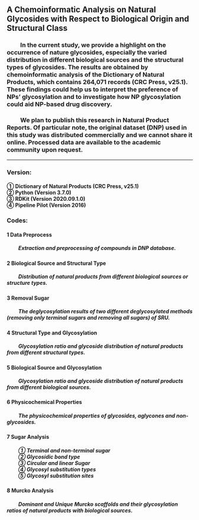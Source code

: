 ## A Chemoinformatic Analysis on Natural Glycosides with Respect to Biological Origin and Structural Class

### &emsp;&emsp; In the current study, we provide a highlight on the occurrence of nature glycosides, especially the varied distribution in different biological sources and the structural types of glycosides. The results are obtained by chemoinformatic analysis of the Dictionary of Natural Products, which contains 264,071 records (CRC Press, v25.1). These findings could help us to interpret the preference of NPs’ glycosylation and to investigate how NP glycosylation could aid NP-based drug discovery.
### &emsp;&emsp; We plan to publish this research in Natural Product Reports. Of particular note, the original dataset (DNP) used in this study was distributed commercially and we cannot share it online. Processed data are available to the academic community upon request.
---------------------------------------------------------------------------------------------
### Version:
<h4>
① Dictionary of Natural Products (CRC Press, v25.1) <br>
② Python (Version 3.7.0) <br>
③ RDKit (Version 2020.09.1.0) <br>
④ Pipeline Pilot (Version 2016) <br>
</h4>

### Codes:
#### 1 Data Preprocess
<h5> &emsp;&emsp; Extraction and preprocessing of compounds in DNP database. </h5>

#### 2 Biological Source and Structural Type
<h5> &emsp;&emsp; Distribution of natural products from different biological sources or structure types. </h5>

#### 3 Removal Sugar
<h5> &emsp;&emsp; The deglycosylation results of two different deglycosylated methods (removing only terminal sugars and removing all sugars) of SRU. </h5>

#### 4 Structural Type and Glycosylation
<h5> &emsp;&emsp; Glycosylation ratio and glycoside distribution of natural products from different structural types. </h5>

#### 5 Biological Source and Glycosylation
<h5> &emsp;&emsp; Glycosylation ratio and glycoside distribution of natural products from different biological sources. </h5>

#### 6 Physicochemical Properties
<h5> &emsp;&emsp; The physicochemical properties of glycosides, aglycones and non-glycosides. </h5>

#### 7 Sugar Analysis
<h5> 
&emsp;&emsp; ① Terminal and non-terminal sugar <br>
&emsp;&emsp; ② Glycosidic bond type <br>
&emsp;&emsp; ③ Circular and linear Sugar <br>
&emsp;&emsp; ④ Glycosyl substitution types <br>
&emsp;&emsp; ⑤ Glycosyl substitution sites <br>
</h5>

#### 8 Murcko Analysis
<h5> &emsp;&emsp; Dominant and Unique Murcko scaffolds and their glycosylation ratios of natural products with biological sources. </h5>
